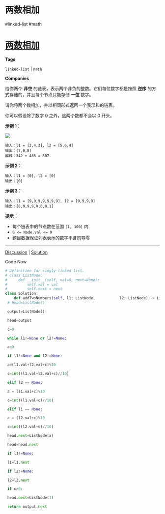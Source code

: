# 两数相加
#linked-list #math
# [两数相加](https://leetcode-cn.com/problems/add-two-numbers/description/ "https://leetcode-cn.com/problems/add-two-numbers/description/")
**Tags**

[`linked-list`](https://leetcode.com/tag/linked-list "https://leetcode.com/tag/linked-list") | [`math`](https://leetcode.com/tag/math "https://leetcode.com/tag/math")

**Companies**

给你两个 **非空** 的链表，表示两个非负的整数。它们每位数字都是按照 **逆序** 的方式存储的，并且每个节点只能存储 **一位** 数字。

请你将两个数相加，并以相同形式返回一个表示和的链表。

你可以假设除了数字 0 之外，这两个数都不会以 0 开头。

**示例 1：**

![](https://assets.leetcode-cn.com/aliyun-lc-upload/uploads/2021/01/02/addtwonumber1.jpg)

```
输入：l1 = [2,4,3], l2 = [5,6,4]
输出：[7,0,8]
解释：342 + 465 = 807.
```

**示例 2：**

```
输入：l1 = [0], l2 = [0]
输出：[0]
```

**示例 3：**

```
输入：l1 = [9,9,9,9,9,9,9], l2 = [9,9,9,9]
输出：[8,9,9,9,0,0,0,1]
```

**提示：**

-   每个链表中的节点数在范围 `[1, 100]` 内
-   `0 <= Node.val <= 9`
-   题目数据保证列表表示的数字不含前导零

---

[Discussion](https://leetcode-cn.com/problems/add-two-numbers/comments/ "https://leetcode-cn.com/problems/add-two-numbers/comments/") | [Solution](https://leetcode-cn.com/problems/add-two-numbers/solution/ "https://leetcode-cn.com/problems/add-two-numbers/solution/")

Code Now
```python
# Definition for singly-linked list.
# class ListNode:
#     def __init__(self, val=0, next=None):
#         self.val = val
#         self.next = next
class Solution:
	def addTwoNumbers(self, l1: ListNode, 			l2: ListNode) -> ListNode:
 # head=ListNode()

 output=ListNode()

 head=output

 c=0

 while l1!=None or l2!=None:

 a=0

 if l1!=None and l2!=None:

 a=(l1.val+l2.val+c)%10

 c=int((l1.val+l2.val+c)//10)

 elif l2 == None:

 a = (l1.val+c)%10

 c=int((l1.val+c)//10)

 elif l1 == None:

 a = (l2.val+c)%10

 c=int((l2.val+c)//10)

 head.next=ListNode(a)

 head=head.next

 if l1!=None:

 l1=l1.next

 if l2!=None:

 l2=l2.next

 if c>0:

 head.next=ListNode(1)

 return output.next
```